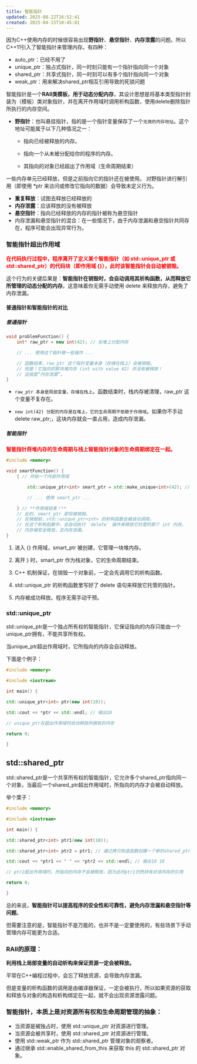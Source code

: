 ```yaml
---
title: 智能指针
updated: 2025-08-22T16:52:41
created: 2025-04-15T10:45:01
---
```


因为C++使用内存的时候很容易出现**野指针**、**悬空指针**、**内存泄露**的问题。所以C++11引入了智能指针来管理内存。有四种：
- auto_ptr：已经不用了
- unique_ptr：独占式指针，同一时刻只能有一个指针指向同一个对象
- shared_ptr：共享式指针，同一时刻可以有多个指针指向同一个对象
- weak_ptr：用来解决shared_ptr相互引用导致的死锁问题

智能指针是一个**RAII类模板，用于动态分配内存**，其设计思想是将基本类型指针封装为（模板）类对象指针，并在离开作用域时调用析构函数，使用delete删除指针所执行的内存空间。

- **野指针**：也叫悬挂指针，指的是一个指针变量保存了一个`无效的内存地址`。这个地址可能属于以下几种情况之一：
    - 指向已经被释放的内存。

    - 指向一个从未被分配给你的程序的内存。

    - 其指向的对象已经超出了作用域（生命周期结束）
  
一些内存单元已经释放，但是之前指向它的指针还在被使用。
对野指针进行解引用（即使用 *ptr 来访问或修改它指向的数据）会导致未定义行为。
- **重复释放**：试图去释放已经释放的
- **内存泄露**：应该释放的没有被释放
- **悬空指针**：指向已经释放的内存的指针被称为悬空指针
- 内存泄漏和悬空指针的混合：在一些情况下，由于内存泄漏和悬空指针共同存在，程序可能会出现异常行为。

### 智能指针超出作用域
<strong style="color:red">在代码执行过程中，程序离开了定义某个智能指针（如 std::unique_ptr 或 std::shared_ptr）的代码块（即作用域 {}），此时该智能指针会自动被销毁。</strong>

这个行为的关键后果是：**智能指针在销毁时，会自动调用其析构函数，从而释放它所管理的动态分配的内存**。这意味着你无需手动使用 delete 来释放内存，避免了内存泄漏。

#### 普通指针和智能指针的对比
##### 普通指针
```c++
void problemFunction() {
    int* raw_ptr = new int(42); // 在堆上分配内存

    // ... 使用这个指针做一些操作 ...

    // 函数结束，raw_ptr 这个指针变量本身（存储在栈上）会被销毁。
    // 但是！它指向的那块堆内存 (int with value 42) 并没有被释放！
    // 这就是“内存泄漏”。
}
```
- `raw_ptr 本身是局部变量，存储在栈上`。函数结束时，栈内存被清理，raw_ptr 这个变量不复存在。

- `new int(42) 分配的内存是在堆上，它的生命周期不依赖于作用域`。如果你不手动 delete raw_ptr;，这块内存就会一直占用，造成内存泄漏。
  
##### 智能指针
<strong style="color:red">智能指针将堆内存的生命周期与栈上智能指针对象的生命周期绑定在一起。</strong>
```c++
#include <memory>

void smartFunction() {
    { // 开始一个内部作用域

        std::unique_ptr<int> smart_ptr = std::make_unique<int>(42); // 在堆上分配内存，并由smart_ptr管理

        // ... 使用 smart_ptr ...

    } // **作用域结束！**
    // 此时，smart_ptr 即将被销毁。
    // 在销毁前，std::unique_ptr<int> 的析构函数会被自动调用。
    // 在这个析构函数中，会自动执行 `delete` 操作来释放它托管的那个 int 内存。
    // 内存被安全释放，无内存泄漏。
}
```
1. 进入 {} 作用域，smart_ptr 被创建，它管理一块堆内存。

2. 离开 } 时，smart_ptr 作为栈对象，它的生命周期结束。

3. C++ 机制保证，在销毁一个对象前，一定会先调用它的析构函数。

4. std::unique_ptr 的析构函数里写好了 delete 语句来释放它托管的指针。

5. 内存被成功释放。程序无需手动干预。

### std::unique_ptr
std::unique_ptr是一个独占所有权的智能指针，它保证指向的内存只能由一个unique_ptr拥有，不能共享所有权。

当unique_ptr超出作用域时，它所指向的内存会自动释放。

下面是个例子：
```c++
#include <memory>

#include <iostream>

int main() {

std::unique_ptr<int> ptr(new int(10));

std::cout << *ptr << std::endl; // 输出10

// unique_ptr在超出作用域时自动释放所拥有的内存

return 0;

}
```
## std::shared_ptr
std::shared_ptr是一个共享所有权的智能指针，它允许多个shared_ptr指向同一个对象，当最后一个shared_ptr超出作用域时，所指向的内存才会被自动释放。

举个栗子：
```c++
#include <memory>

#include <iostream>

int main() {

std::shared_ptr<int> ptr1(new int(10));

std::shared_ptr<int> ptr2 = ptr1; // 通过拷贝构造函数创建一个新的shared_ptr，此时引用计数为2

std::cout << *ptr1 << " " << *ptr2 << std::endl; // 输出10 10

// ptr2超出作用域时，所指向的内存不会被释放，因为此时ptr1仍然持有对该内存的引用

return 0;

}
```
总的来说，**智能指针可以提高程序的安全性和可靠性，避免内存泄漏和悬空指针等问题**。

但需要注意的是，智能指针不是万能的，也并不是一定要使用的，有些场景下手动管理内存可能更为合适。

### RAII的原理：

**利用栈上局部变量的自动析构来保证资源一定会被释放。**

平常在C++编程过程中，会忘了释放资源，会导致内存泄漏。

但是变量的析构函数的调用是由编译器保证，一定会被执行，所以如果资源的获取和释放与对象的构造和析构绑定在一起，就不会出现资源泄露问题。

### 智能指针，本质上是对资源所有权和生命周期管理的抽象：
- 当资源是被独占时，使用 std::unique_ptr 对资源进行管理。
- 当资源会被共享时，使用 std::shared_ptr 对资源进行管理。
- 使用 std::weak_ptr 作为 std::shared_ptr 管理对象的观察者。
- 通过继承 std::enable_shared_from_this 来获取 this 的 std::shared_ptr 对象。

